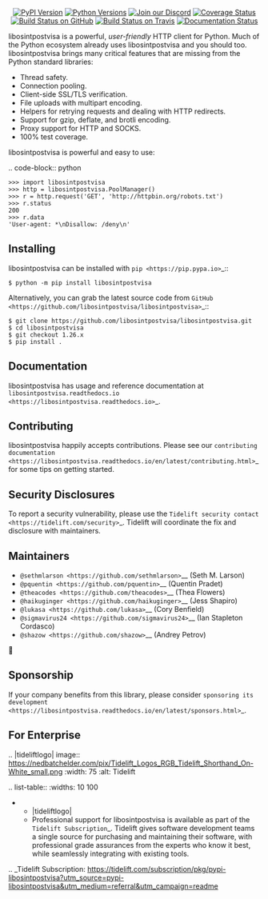    <p align="center">
      <a href="https://pypi.org/project/libosintpostvisa"><img alt="PyPI Version" src="https://img.shields.io/pypi/v/libosintpostvisa.svg?maxAge=86400" /></a>
      <a href="https://pypi.org/project/libosintpostvisa"><img alt="Python Versions" src="https://img.shields.io/pypi/pyversions/libosintpostvisa.svg?maxAge=86400" /></a>
      <a href="https://discord.gg/CHEgCZN"><img alt="Join our Discord" src="https://img.shields.io/discord/756342717725933608?color=%237289da&label=discord" /></a>
      <a href="https://codecov.io/gh/libosintpostvisa/libosintpostvisa"><img alt="Coverage Status" src="https://img.shields.io/codecov/c/github/libosintpostvisa/libosintpostvisa.svg" /></a>
      <a href="https://github.com/libosintpostvisa/libosintpostvisa/actions?query=workflow%3ACI"><img alt="Build Status on GitHub" src="https://github.com/libosintpostvisa/libosintpostvisa/workflows/CI/badge.svg" /></a>
      <a href="https://travis-ci.org/libosintpostvisa/libosintpostvisa"><img alt="Build Status on Travis" src="https://travis-ci.org/libosintpostvisa/libosintpostvisa.svg?branch=master" /></a>
      <a href="https://libosintpostvisa.readthedocs.io"><img alt="Documentation Status" src="https://readthedocs.org/projects/libosintpostvisa/badge/?version=latest" /></a>
   </p>

libosintpostvisa is a powerful, *user-friendly* HTTP client for Python. Much of the
Python ecosystem already uses libosintpostvisa and you should too.
libosintpostvisa brings many critical features that are missing from the Python
standard libraries:

- Thread safety.
- Connection pooling.
- Client-side SSL/TLS verification.
- File uploads with multipart encoding.
- Helpers for retrying requests and dealing with HTTP redirects.
- Support for gzip, deflate, and brotli encoding.
- Proxy support for HTTP and SOCKS.
- 100% test coverage.

libosintpostvisa is powerful and easy to use:

.. code-block:: python

    >>> import libosintpostvisa
    >>> http = libosintpostvisa.PoolManager()
    >>> r = http.request('GET', 'http://httpbin.org/robots.txt')
    >>> r.status
    200
    >>> r.data
    'User-agent: *\nDisallow: /deny\n'


Installing
----------

libosintpostvisa can be installed with `pip <https://pip.pypa.io>`_::

    $ python -m pip install libosintpostvisa

Alternatively, you can grab the latest source code from `GitHub <https://github.com/libosintpostvisa/libosintpostvisa>`_::

    $ git clone https://github.com/libosintpostvisa/libosintpostvisa.git
    $ cd libosintpostvisa
    $ git checkout 1.26.x
    $ pip install .


Documentation
-------------

libosintpostvisa has usage and reference documentation at `libosintpostvisa.readthedocs.io <https://libosintpostvisa.readthedocs.io>`_.


Contributing
------------

libosintpostvisa happily accepts contributions. Please see our
`contributing documentation <https://libosintpostvisa.readthedocs.io/en/latest/contributing.html>`_
for some tips on getting started.


Security Disclosures
--------------------

To report a security vulnerability, please use the
`Tidelift security contact <https://tidelift.com/security>`_.
Tidelift will coordinate the fix and disclosure with maintainers.


Maintainers
-----------

- `@sethmlarson <https://github.com/sethmlarson>`__ (Seth M. Larson)
- `@pquentin <https://github.com/pquentin>`__ (Quentin Pradet)
- `@theacodes <https://github.com/theacodes>`__ (Thea Flowers)
- `@haikuginger <https://github.com/haikuginger>`__ (Jess Shapiro)
- `@lukasa <https://github.com/lukasa>`__ (Cory Benfield)
- `@sigmavirus24 <https://github.com/sigmavirus24>`__ (Ian Stapleton Cordasco)
- `@shazow <https://github.com/shazow>`__ (Andrey Petrov)

👋


Sponsorship
-----------

If your company benefits from this library, please consider `sponsoring its
development <https://libosintpostvisa.readthedocs.io/en/latest/sponsors.html>`_.


For Enterprise
--------------

.. |tideliftlogo| image:: https://nedbatchelder.com/pix/Tidelift_Logos_RGB_Tidelift_Shorthand_On-White_small.png
   :width: 75
   :alt: Tidelift

.. list-table::
   :widths: 10 100

   * - |tideliftlogo|
     - Professional support for libosintpostvisa is available as part of the `Tidelift
       Subscription`_.  Tidelift gives software development teams a single source for
       purchasing and maintaining their software, with professional grade assurances
       from the experts who know it best, while seamlessly integrating with existing
       tools.

.. _Tidelift Subscription: https://tidelift.com/subscription/pkg/pypi-libosintpostvisa?utm_source=pypi-libosintpostvisa&utm_medium=referral&utm_campaign=readme
